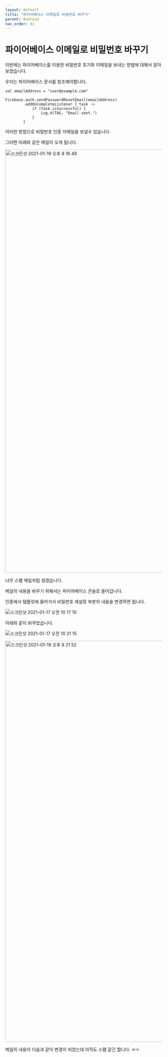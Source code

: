 ```yaml
---
layout: default
title: "파이어베이스 이메일로 비밀번호 바꾸기"
parent: Android
nav_order: 41
---
```


# 파이어베이스 이메일로 비밀번호 바꾸기

이번에는 파이어베이스를 이용한 비밀번호 초기화 이메일을 보내는 방법에 대해서 알아보겠습니다.

우리는 파이어베이스 문서를 참조해야합니다.

```
val emailAddress = "user@example.com"

Firebase.auth.sendPasswordResetEmail(emailAddress)
        .addOnCompleteListener { task ->
            if (task.isSuccessful) {
                Log.d(TAG, "Email sent.")
            }
        }
```

이러한 방법으로 비밀번호 인증 이메일을 보낼수 있습니다.

그러면 아래와 같은 메일이 오게 됩니다.

<img width="1354" alt="스크린샷 2021-01-19 오후 8 16 49" src="https://user-images.githubusercontent.com/16849874/105027576-463c9580-5a93-11eb-9b98-589a39491c2c.png">

너무 스팸 메일처럼 생겼습니다.

메일의 내용을 바꾸기 위해서는 파이어베이스 콘솔로 들어갑니다.

인증에서 템플릿에 들어가서 비밀번호 재설정 부분의 내용을 변경하면 됩니다.

![스크린샷 2021-01-17 오전 10 17 10](https://user-images.githubusercontent.com/16849874/105027898-a9c6c300-5a93-11eb-8674-883636dbaa9b.png)

아래와 같이 바꾸었습니다.

![스크린샷 2021-01-17 오전 10 21 15](https://user-images.githubusercontent.com/16849874/105027882-a7646900-5a93-11eb-83b9-e40c4b30d05a.png)

<img width="1283" alt="스크린샷 2021-01-19 오후 8 21 52" src="https://user-images.githubusercontent.com/16849874/105028127-fa3e2080-5a93-11eb-965a-eed9065d3d30.png">

메일의 내용이 다음과 같이 변경이 되었는데 아직도 스팸 같긴 합니다. ㅠㅜ